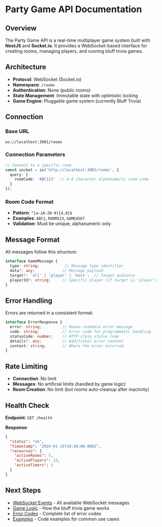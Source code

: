 # Party Game API Documentation

## Overview

The Party Game API is a real-time multiplayer game system built with **NestJS** and **Socket.io**. It provides a WebSocket-based interface for creating rooms, managing players, and running bluff trivia games.

## Architecture

- **Protocol**: WebSocket (Socket.io)
- **Namespace**: `/rooms`
- **Authentication**: None (public rooms)
- **State Management**: Immutable state with optimistic locking
- **Game Engine**: Pluggable game system (currently Bluff Trivia)

## Connection

### Base URL
```
ws://localhost:3001/rooms
```

### Connection Parameters
```typescript
// Connect to a specific room
const socket = io('http://localhost:3001/rooms', {
  query: {
    roomCode: 'ABC123'  // 4-8 character alphanumeric room code
  }
});
```

### Room Code Format
- **Pattern**: `^[a-zA-Z0-9]{4,8}$`
- **Examples**: `ABC1`, `ROOM123`, `GAME4567`
- **Validation**: Must be unique, alphanumeric only

## Message Format

All messages follow this structure:
```typescript
interface GameMessage {
  type: string;           // Message type identifier
  data?: any;            // Message payload
  target?: 'all' | 'player' | 'host';  // Target audience
  playerId?: string;     // Specific player (if target is 'player')
}
```

## Error Handling

Errors are returned in a consistent format:
```typescript
interface ErrorResponse {
  error: string;         // Human-readable error message
  code: string;          // Error code for programmatic handling
  statusCode: number;    // HTTP-style status code
  details?: any;         // Additional error context
  context: string;       // Where the error occurred
}
```

## Rate Limiting

- **Connection**: No limit
- **Messages**: No artificial limits (handled by game logic)
- **Room Creation**: No limit (but rooms auto-cleanup after inactivity)

## Health Check

**Endpoint**: `GET /health`

**Response**:
```json
{
  "status": "ok",
  "timestamp": "2024-01-15T10:30:00.000Z",
  "resources": {
    "activeRooms": 5,
    "activePlayers": 12,
    "activeTimers": 3
  }
}
```

## Next Steps

- [WebSocket Events](./websocket-events.md) - All available WebSocket messages
- [Game Logic](./game-logic.md) - How the bluff trivia game works
- [Error Codes](./error-codes.md) - Complete list of error codes
- [Examples](./examples.md) - Code examples for common use cases
